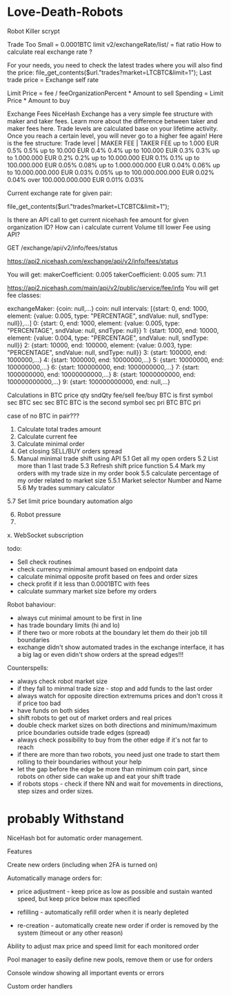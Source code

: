 # Love-Death-Robots
Robot Killer scrypt

Trade Too Small = 0.0001BTC limit
v2/exchangeRate/list/ = fiat ratio
How to calculate real exchange rate ?

For your needs, you need to check the latest trades where you will also find the price:
file_get_contents($url."trades?market=LTCBTC&limit=1");
Last trade price = Exchange self rate

Limit Price = fee / feeOrganizationPercent * Amount to sell
Spending = Limit Price * Amount to buy

Exchange Fees
NiceHash Exchange has a very simple fee structure with maker and taker fees. Learn more about the difference between taker and maker fees here.
Trade levels are calculated base on your lifetime activity. Once you reach a certain level, you will never go to a higher fee again!
Here is the fee structure:
Trade level |	MAKER FEE |	TAKER FEE
up to 1.000 EUR	0.5%	0.5%
up to 10.000 EUR	0.4%	0.4%
up to 100.000 EUR	0.3%	0.3%
up to 1.000.000 EUR	0.2%	0.2%
up to 10.000.000 EUR	0.1%	0.1%
up to 100.000.000 EUR	0.05%	0.08%
up to 1.000.000.000 EUR	0.04%	0.06%
up to 10.000.000.000 EUR	0.03%	0.05%
up to 100.000.000.000 EUR	0.02%	0.04%
over 100.000.000.000 EUR	0.01%	0.03%

Current exchange rate for given pair:

file_get_contents($url."trades?market=LTCBTC&limit=1");

Is there an API call to get current nicehash fee amount for given organization ID?
How can i calculate current Volume till lower Fee using API?

GET /exchange/api/v2/info/fees/status

https://api2.nicehash.com/exchange/api/v2/info/fees/status

You will get:
makerCoefficient: 0.005
takerCoefficient: 0.005
sum: 71.1

https://api2.nicehash.com/main/api/v2/public/service/fee/info
You will get fee classes:

exchangeMaker: {coin: null,…}
coin: null
intervals: [{start: 0, end: 1000, element: {value: 0.005, type: "PERCENTAGE", sndValue: null, sndType: null}},…]
0: {start: 0, end: 1000, element: {value: 0.005, type: "PERCENTAGE", sndValue: null, sndType: null}}
1: {start: 1000, end: 10000, element: {value: 0.004, type: "PERCENTAGE", sndValue: null, sndType: null}}
2: {start: 10000, end: 100000, element: {value: 0.003, type: "PERCENTAGE", sndValue: null, sndType: null}}
3: {start: 100000, end: 1000000,…}
4: {start: 1000000, end: 10000000,…}
5: {start: 10000000, end: 100000000,…}
6: {start: 100000000, end: 1000000000,…}
7: {start: 1000000000, end: 10000000000,…}
8: {start: 10000000000, end: 100000000000,…}
9: {start: 100000000000, end: null,…}


Calculations in BTC
                    			price 	qty	  sndQty	fee/sell	fee/buy
BTC is first symbol	  		sec	    BTC	  sec	    sec	      BTC
BTC is the second symbol	sec	    pri	  BTC	    BTC	      pri

case of no BTC in pair???


1. Calculate total trades amount
2. Calculate current fee
3. Calculate minimal order
4. Get closing SELL/BUY orders spread
5. Manual minimal trade shift using API
  5.1 Get all my open orders
  5.2 List more than 1 last trade
  5.3 Refresh shift price function
  5.4 Mark my orders with my trade size in my order book
  5.5 calculate percentage of my order related to market size
  5.5.1 Market selector Number and Name
  5.6 My trades summary calculator
  
  5.7 Set limit price boundary automation algo
  
6. Robot pressure
7. 

x. WebSocket subscription

todo:
- Sell check routines
- check currency minimal amount based on endpoint data
- calculate minimal opposite profit based on fees and order sizes
- check profit if it less than 0.0001BTC with fees
- calculate summary market size before my orders

Robot bahaviour:
- always cut minimal amount to be first in line
- has trade boundary limits (hi and lo)
- if there two or more robots at the boundary let them do their job till boundaries
- exchange didn't show automated trades in the exchange interface, it has a big lag or even didn't show orders at the spread edges!!!

Counterspells:
- always check robot market size
- if they fall to minmal trade size - stop and add funds to the last order
- always watch for opposite direction extremums prices and don't cross it if price too bad
- have funds on both sides
- shift robots to get out of market orders and real prices
- double check market sizes on both directions and minimum/maximum price boundaries outside trade edges (spread)
- always check possibility to buy from the other edge if it's not far to reach
- if there are more than two robots, you need just one trade to start them rolling to their boundaries without your help
- let the gap before the edge be more than minimum coin part, since robots on other side can wake up and eat your shift trade
- if robots stops - check if there NN and wait for movements in directions, step sizes and order sizes.


# probably Withstand
NiceHash bot for automatic order management.

Features

Create new orders (including when 2FA is turned on)

Automatically manage orders for:

- price adjustment - keep price as low as possible and sustain wanted speed, but keep price below max specified

- refilling - automatically refill order when it is nearly depleted

- re-creation - automatically create new order if order is removed by the system (timeout or any other reason)

Ability to adjust max price and speed limit for each monitored order

Pool manager to easily define new pools, remove them or use for orders

Console window showing all important events or errors

Custom order handlers
